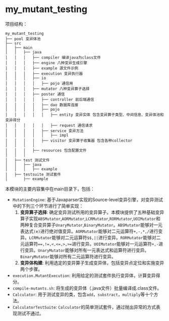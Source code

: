 # my_mutant_testing

项目结构：
```text
my_mutant_testing
├── pool 变异体池
├── src
│   ├── main
│   │   ├── java
│   │   │   ├── compiler 编译java为class文件
│   │   │   ├── engine 八种变异生成引擎
│   │   │   ├── example 源文件示例
│   │   │   ├── execution 变异执行器
│   │   │   ├── io
│   │   │   │   ├── pojo 通信用
│   │   │   ├── mutator 八种变异算子选择
│   │   │   ├── poster 通信
│   │   │   │   ├── controller 前后端通信
│   │   │   │   ├── dao 数据库连接
│   │   │   │   ├── pojo 
│   │   │   │   │   ├── entity 变异实体 包含变异算子类型、中间信息、变异体池和变异得分
│   │   │   │   │   ├── request 通信请求
│   │   │   │   ├── service 变异方法
│   │   │   │   │   ├── impl 
│   │   │   │   ├── visitor 变异算子收集器 包含各种collector
│   │   │   │
│   │   │   ├── resources 包含配置文件
│   │   │
│   ├── test 测试文件
│   │   ├── java
│   │   │   ├── example
│   ├── testsuite 测试套件
│       ├── example

```

本模块的主要内容集中在main目录下，包括：

- `MutationEngine`: 基于Javaparser实现的Source-level变异引擎，对变异测试中的下列三个环节进行了简单实现：
    1. **变异算子选择**: 确定变异测试所用的变异算子。本模块提供了五种基础变异算子实现`ABSMutator`,`AORMutator`,`LCRMutator`,`RORMutator`,`UOIMutator`和两种复合变异算子`UnaryMutator`,`BinaryMutator`。`ABSMutator`能够对一元表达式`(e)`进行绝对值变异。`AORMutator`能够对二元运算符`+,-,*,/`进行变异。`LCRMutator`能够对二元运算符`$$,||`进行变异。`RORMutator`能够对二元运算符`==,!=,<,<=,>,>=`进行变异。`UOIMutator`能够对一元运算符`+,-`进行变异。`UnaryMutator`能够对所有一元表达式和运算符进行变异。`BinaryMutator`能够对所有二元运算符进行变异。
    2. **变异体构建**: 利用选定的变异算子生成变异体，包括变异点定位和实施变异两个步骤。
- `execution.MutantExecution`: 利用给定的测试套件执行变异体，计算变异得分。
- `compile-mutants.sh`: 将生成的变异体（.java文件）批量编译成.class文件。
- `Calculator`: 用于测试变异的类，包含`add`，`substract`，`multiply`等十个方法。
- `CalculatorTestSuite`: `Calculator`的简单测试套件，通过抛出异常的方式表现测试不通过。
